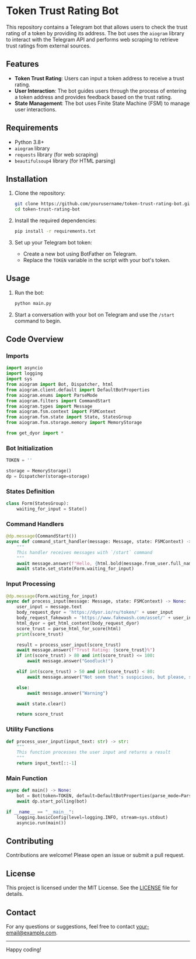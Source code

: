 # Token Trust Rating Bot

This repository contains a Telegram bot that allows users to check the trust rating of a token by providing its address. The bot uses the `aiogram` library to interact with the Telegram API and performs web scraping to retrieve trust ratings from external sources.

## Features

- **Token Trust Rating**: Users can input a token address to receive a trust rating.
- **User Interaction**: The bot guides users through the process of entering a token address and provides feedback based on the trust rating.
- **State Management**: The bot uses Finite State Machine (FSM) to manage user interactions.

## Requirements

- Python 3.8+
- `aiogram` library
- `requests` library (for web scraping)
- `beautifulsoup4` library (for HTML parsing)

## Installation

1. Clone the repository:
    ```sh
    git clone https://github.com/yourusername/token-trust-rating-bot.git
    cd token-trust-rating-bot
    ```

2. Install the required dependencies:
    ```sh
    pip install -r requirements.txt
    ```

3. Set up your Telegram bot token:
    - Create a new bot using BotFather on Telegram.
    - Replace the `TOKEN` variable in the script with your bot's token.

## Usage

1. Run the bot:
    ```sh
    python main.py
    ```

2. Start a conversation with your bot on Telegram and use the `/start` command to begin.

## Code Overview

### Imports

```python
import asyncio
import logging
import sys
from aiogram import Bot, Dispatcher, html
from aiogram.client.default import DefaultBotProperties
from aiogram.enums import ParseMode
from aiogram.filters import CommandStart
from aiogram.types import Message
from aiogram.fsm.context import FSMContext
from aiogram.fsm.state import State, StatesGroup
from aiogram.fsm.storage.memory import MemoryStorage

from get_dyor import *
```

### Bot Initialization

```python
TOKEN = ''

storage = MemoryStorage()
dp = Dispatcher(storage=storage)
```

### States Definition

```python
class Form(StatesGroup):
    waiting_for_input = State()
```

### Command Handlers

```python
@dp.message(CommandStart())
async def command_start_handler(message: Message, state: FSMContext) -> None:
    """
    This handler receives messages with `/start` command
    """
    await message.answer(f"Hello, {html.bold(message.from_user.full_name)}! Please enter token address (main contract):")
    await state.set_state(Form.waiting_for_input)
```

### Input Processing

```python
@dp.message(Form.waiting_for_input)
async def process_input(message: Message, state: FSMContext) -> None:
    user_input = message.text
    body_request_dyor = 'https://dyor.io/ru/token/' + user_input
    body_request_fakewash = 'https://www.fakewash.com/asset/' + user_input
    html_dyor = get_html_content(body_request_dyor)
    score_trust = parse_html_for_score(html)
    print(score_trust)

    result = process_user_input(score_trust)
    await message.answer(f"Trust Rating: {score_trust}%")
    if int(score_trust) > 80 and int(score_trust) <= 100:
        await message.answer("Goodluck!")

    elif int(score_trust) > 50 and int(score_trust) < 80:
        await message.answer("Not seem that's suspicious, but please, stay focused")

    else:
        await message.answer("Warning")

    await state.clear()

    return score_trust
```

### Utility Functions

```python
def process_user_input(input_text: str) -> str:
    """
    This function processes the user input and returns a result
    """
    return input_text[::-1]
```

### Main Function

```python
async def main() -> None:
    bot = Bot(token=TOKEN, default=DefaultBotProperties(parse_mode=ParseMode.HTML))
    await dp.start_polling(bot)

if __name__ == "__main__":
    logging.basicConfig(level=logging.INFO, stream=sys.stdout)
    asyncio.run(main())
```

## Contributing

Contributions are welcome! Please open an issue or submit a pull request.

## License

This project is licensed under the MIT License. See the [LICENSE](LICENSE) file for details.

## Contact

For any questions or suggestions, feel free to contact [your-email@example.com](mailto:your-email@example.com).

---

Happy coding!
